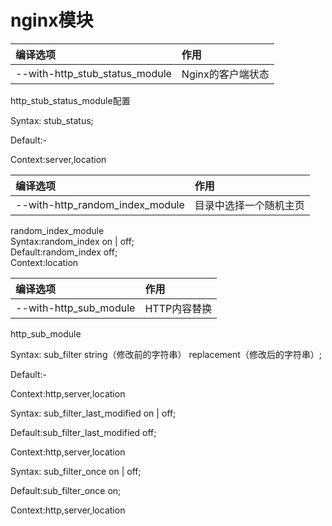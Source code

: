 # nginx模块

| 编译选项 | 作用 |
| :--- | :--- |
| --with-http\_stub\_status\_module | Nginx的客户端状态 |

http\_stub\_status\_module配置

Syntax: stub\_status;

Default:-

Context:server,location

| 编译选项 | 作用 |
| :--- | :--- |
| --with-http\_random\_index\_module | 目录中选择一个随机主页 |

random\_index\_module  
Syntax:random\_index on \| off;  
Default:random\_index off;  
Context:location

| 编译选项 | 作用 |
| :--- | :--- |
| --with-http\_sub\_module | HTTP内容替换 |

http\_sub\_module

Syntax: sub\_filter  string（修改前的字符串） replacement（修改后的字符串）;

Default:-

Context:http,server,location



Syntax: sub\_filter\_last\_modified on \| off;

Default:sub\_filter\_last\_modified off;

Context:http,server,location



Syntax: sub\_filter\_once on \| off;

Default:sub\_filter\_once on;

Context:http,server,location





